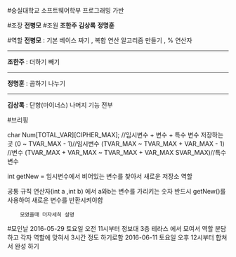 ﻿#숭실대학교 소프트웨어학부 프로그래밍 가반

#조장
**전병모**
#조원
**조한주**
**김상록**
**정명훈**



#역할
**전병모** : 기본 베이스 짜기 , 복합 연산 알고리즘 만들기 , % 연산자

----------

**조한주** : 더하기 빼기

----------
**정명훈** : 곱하기 나누기

----------

**김상록** : 단항(마이너스) 나머지 기능 전부


#브리핑


char Num[TOTAL_VAR][CIPHER_MAX];	//임시변수 + 변수 + 특수 변수 저장하는곳	(0 ~ TVAR_MAX - 1)//임시변수 (TVAR_MAX ~ TVAR_MAX + VAR_MAX - 1) //변수 (TVAR_MAX + VAR_MAX ~ TVAR_MAX + VAR_MAX SVAR_MAX)//특수변수

int getNew = 임시변수에서 비어있는 변수를 찾아서 새로운 저장소 역할


공통 규칙
		연산자(int a ,int b) 에서 a와b는 변수를 가리키는 숫자
		반드시 getNew()를 사용하여 새로운 변수를 반환시켜야함

		모였을때 더자세히 설명


#모인날
	2016-05-29 토요일
		오전 11시부터
		정보대 3층 테라스 에서 모여서 역할 분담하고 각자 역할에 맞혀서 3시간 정도 하기로함
	2016-06-11 토요일
		오후 12시부터
		합쳐서 완성 하기
		
